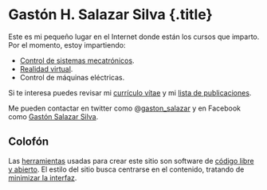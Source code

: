 # Gastón H. Salazar Silva {.title}

Este es mi pequeño lugar en el Internet donde están los cursos que
imparto. Por el momento, estoy impartiendo:

* [Control  de sistemas mecatrónicos](csm/README.html).
* [Realidad virtual](rv/README.html).
* Control de máquinas eléctricas.

Si te interesa puedes revisar mi
[currículo vítae](cv/resumen.html) y mi
[lista de publicaciones](cv/publicaciones.html).

Me pueden contactar en twitter como
@[gaston_salazar](https://twitter.com/gaston_salazar) y en Facebook
como [Gastón Salazar Silva](https://facebook.com/ghsalazars).

Colofón
-------

Las [herramientas](./README.html) usadas para crear este
sitio son software de
[código libre y abierto](http://es.wikipedia.org/wiki/Software_libre_y_de_c%C3%B3digo_abierto).
El estilo del sitio busca centrarse en el contenido, tratando de
[minimizar la interfaz](http://tomayko.com/writings/administrative-debris).
